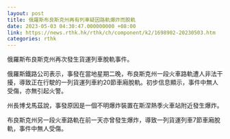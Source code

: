 ```yaml
---
layout: post
title: 俄羅斯布良斯克州再有列車疑因路軌爆炸而脫軌
date: 2023-05-03 04:30:47.000000000 +08:00
link: https://news.rthk.hk/rthk/ch/component/k2/1698902-20230503.htm
categories: rthk
---
```


俄羅斯布良斯克州再次發生貨運列車脫軌事件。

俄羅斯鐵路公司表示，事發在當地星期二晚，布良斯克州一段火車路軌遭人非法干擾，導致正在行駛的一列貨運列車約20節車廂脫軌。初步信息顯示，事件中無人受傷，亦無引起火警。

州長博戈馬茲說，事發原因是一個不明爆炸裝置在斯涅熱季火車站附近發生爆炸。

布良斯克州另一段火車路軌在前一天亦曾發生爆炸，導致一列貨運列車7節車廂脫軌，事件中無人受傷。
